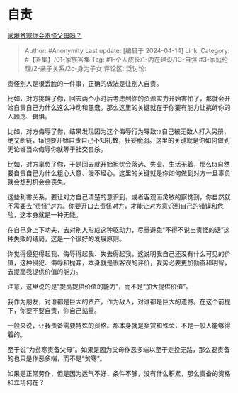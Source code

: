 # 自责
[家境贫寒你会责怪父母吗？](https://www.zhihu.com/question/613282723/answer/3153452413)

> Author: #Anonymity
> Last update: [编辑于 2024-04-14]
> Link:
> Category: #【答集】/01-家族答集
> Tag: #1-个人成长/1-内在建设/1C-自强 #3-家庭伦理/2-亲子关系/2c-身为子女
> 评论区:
> 泛讨论:

责怪别人是很丢脸的一件事，正确的做法是让别人自责。

比如，对方挑衅了你，回去两个小时后考虑到你的资源实力开始害怕了，那就会开始自责自己为什么这么冲动和愚蠢。那么这里的关键就在于你要有能力让挑衅你的人顾虑、畏惧。

比如，对方侮辱了你，结果发现因为这个侮辱行为导致ta自己被无数人打入另册，绝交断链，ta也要开始自责自己不知礼数，狂妄脆弱。这里的关键就是你如何做到无论谁当众侮辱你就等于社交自杀。

比如，对方辜负了你，于是回去就开始担忧会落选、失业、生活无着，那么ta自然要自责自己为什么粗心大意、漫不经心。这里的关键就是你如何做到对方一旦辜负就会想到机会会丧失。

这些利害关系，要让对方自己清楚的意识到，或者客观而灵敏的察觉到，你自然就不需要去“责怪”对方。你要开口去责怪对方，才能让对方意识到自己的错误和危险，这本身就是一种无能。

在自己身上下功夫，去对别人形成这种驱动力，尽量避免“不得不说出责怪的话”这种失败的结局，这是一个很好的发展原则。

你觉得侵犯得起我、侮辱得起我、失去得起我，这说明我自己还没有什么可见的价值，这种侵犯、侮辱和抛弃，本身就是很客观的评价，我势必要更加勤奋和明智，去提高我提供价值的能力。

注意，这里说的是“提高提供价值的能力”，而不是“加大提供价值”。

我作为朋友，对谁都是巨大的资产，作为敌人，对谁都是巨大的遗憾。在这个前提下，你要不要自责，你自己掂量。

一般来说，让我责备需要特殊的资格。那本身就是奖赏和殊荣，不是一般人能够得着的。

至于说“为贫寒责备父母”。如果是因为父母作恶多端以至于走投无路，那么要责备的也只是作恶多端，而不是“贫寒”。

如果是正常劳作，但是因为运气不好、条件不够，没有什么积累，那么责备的资格和立场何在？
